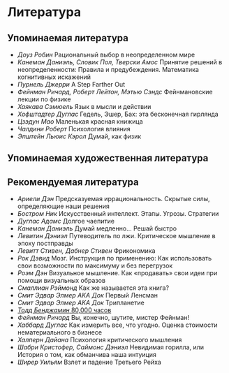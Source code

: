 # Литература

## Упоминаемая литература

* _Доуз Робин_ Рациональный выбор в неопределенном мире
* _Канеман Даниэль, Словик Пол, Тверски Амос_ Принятие решений в неопределенности: Правила и предубеждения. Математика когнитивных искажений
* _Пурнель Джерри_ A Step Farther Out
* _Фейнман Ричард, Роберт Лейтон, Мэтью Сэндс_ Фейнмановские лекции по физике
* _Хаякава Cэмюель_ Язык в мысли и действии
* _Хофштадтер Дуглас_ Гедель, Эшер, Бах: эта бесконечная гирлянда
* _Цзэдун Мао_ Маленькая красная книжица
* _Чалдини Роберт_ Психология влияния
* _Эпштейн Льюис Кэрол_ Думай, как физик

## Упоминаемая художественная литература

## Рекомендуемая литература

* _Ариели Дэн_ Предсказуемая иррациональность. Скрытые силы, определяющие наши решения
* _Бостром Ник_ Искусственный интеллект. Этапы. Угрозы. Стратегии
* _Дуглас Адамс_ Долгое чаепитие
* _Канеман Даниэль_ Думай медленно... Решай быстро
* _Левитин Дэниэл_ Путеводитель по лжи. Критическое мышление в эпоху постправды
* _Левитт Стивен, Дабнер Стивен_ Фрикономика
* _Рок Дэвид_ Мозг. Инструкция по применению: Как использовать свои возможности по максимуму и без перегрузок
* _Роэм Дэн_ Визуальное мышление. Как «продавать» свои идеи при помощи визуальных образов
* _Смаллиан Рэймонд_ Как же называется эта книга?
* _Смит Эдвар Элмер AKA Док_ Первый Ленсман
* _Смит Эдвар Элмер AKA Док_ Трипланетие
* [_Тодд Бенджамин_ 80,000 часов](https://www.drookbook.com/books/print/80k-hours)
* _Фейнман Ричард_ Вы, конечно, шутите, мистер Фейнман!
* _Хаббард Дуглас_ Как измерить все, что угодно. Оценка стоимости нематериального в бизнесе
* _Халперн Дайана_ Психология критического мышления
* _Шабри Кристофер, Саймонс Дэниэл_ Невидимая горилла, или История о том, как обманчива наша интуиция
* _Ширер Уильям_ Взлет и падение Третьего Рейха

